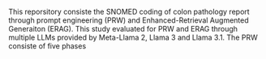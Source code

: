 This reporsitory consiste the  SNOMED coding of colon pathology report through prompt engineering (PRW) and Enhanced-Retrieval Augmented Generaiton (ERAG). This study evaluated for PRW and ERAG through multiple LLMs provided by Meta-Llama 2, Llama 3 and Llama 3.1. The PRW consiste of five phases
